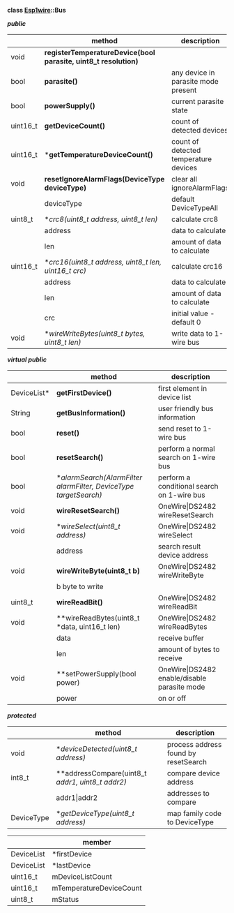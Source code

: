 **class [Esp1wire](./Esp1wire.md)::Bus**

***public***

| | method | description |
| --- | --- | --- |
| void | **registerTemperatureDevice(bool parasite, uint8_t resolution)** | |
| bool | **parasite()** | any device in parasite mode present |
| bool | **powerSupply()** | current parasite state |
| uint16_t | **getDeviceCount()** | count of detected devices |
| uint16_t | ***getTemperatureDeviceCount()** | count of detected temperature devices |
| void | **resetIgnoreAlarmFlags(DeviceType deviceType)** | clear all ignoreAlarmFlags |
| | deviceType | default DeviceTypeAll |
| uint8_t | **crc8(uint8_t *address, uint8_t len)** | calculate crc8 |
| | address | data to calculate |
| | len | amount of data to calculate |
| uint16_t | **crc16(uint8_t *address, uint8_t len, uint16_t crc)** | calculate crc16 |
| | address | data to calculate |
| | len | amount of data to calculate |
| | crc | initial value - default 0 |
| void | **wireWriteBytes(uint8_t *bytes, uint8_t len)** | write data to 1-wire bus |
        
***virtual public***

| | method | description |
| --- | --- | --- |
| DeviceList\* | **getFirstDevice()** | first element in device list |
| String | **getBusInformation()** | user friendly bus information |
| bool | **reset()** | send reset to 1-wire bus |
| bool | **resetSearch()** | perform a normal search on 1-wire bus |
| bool | **alarmSearch(AlarmFilter *alarmFilter, DeviceType targetSearch)** | perform a conditional search on 1-wire bus |
| void | **wireResetSearch()** | OneWire\|DS2482 wireResetSearch |
| void | **wireSelect(uint8_t *address)** | OneWire\|DS2482 wireSelect |
| | address | search result device address |
| void | **wireWriteByte(uint8_t b)** | OneWire\|DS2482 wireWriteByte |
| | b byte to write |
| uint8_t | **wireReadBit()** | OneWire\|DS2482 wireReadBit |
| void | **wireReadBytes(uint8_t *data, uint16_t len) | OneWire\|DS2482 wireReadBytes |
| | data | receive buffer |
| | len | amount of bytes to receive |
| void | **setPowerSupply(bool power) | OneWire\|DS2482 enable/disable parasite mode |
| | power | on or off |

***protected***

| | method | description |
| --- | --- | --- |
| void | **deviceDetected(uint8_t *address)** | process address found by resetSearch |
| int8_t | **addressCompare(uint8_t *addr1, uint8_t *addr2)** | compare device address |
| | addr1\|addr2 | addresses to compare |
| DeviceType | **getDeviceType(uint8_t *address)** | map family code to DeviceType |


| | member |
| --- | --- |
| DeviceList | *firstDevice |
| DeviceList | *lastDevice |
| uint16_t | mDeviceListCount |
| uint16_t | mTemperatureDeviceCount |
| uint8_t | mStatus |
